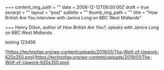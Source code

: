 +++
content_img_path = ""
date = 2008-12-12T06:00:00Z
draft = true
excerpt = ""
layout = "post"
subtitle = ""
thumb_img_path = ""
title = "How British Are You interview with Janice Long on BBC West Midlands"

+++
Henry Dillon, author of _How British Are You?_, speaks with Janice Long on BBC West Midlands.

testing 123456

![https://technofaq.org/wp-content/uploads/2019/01/The-Wolf-of-Upwork-620x350.png](https://technofaq.org/wp-content/uploads/2019/01/The-Wolf-of-Upwork-620x350.png)